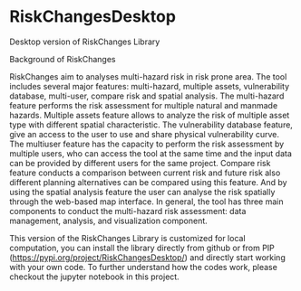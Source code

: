# RiskChangesDesktop
Desktop version of RiskChanges Library

Background of RiskChanges

RiskChanges aim to analyses multi-hazard risk in risk prone area. The tool includes several major features: multi-hazard, multiple assets, vulnerability database, multi-user, compare risk and spatial analysis. The multi-hazard feature performs the risk assessment for multiple natural and manmade hazards. Multiple assets feature allows to analyze the risk of multiple asset type with different spatial characteristic. The vulnerability database feature, give an access to the user to use and share physical vulnerability curve. The multiuser feature has the capacity to perform the risk assessment by multiple users, who can access the tool at the same time and the input data can be provided by different users for the same project. Compare risk feature conducts a comparison between current risk and future risk also different planning alternatives can be compared using this feature. And by using the spatial analysis feature the user can analyse the risk spatially through the web-based map interface. In general, the tool has three main components to conduct the multi-hazard risk assessment: data management, analysis, and visualization component.

This version of the RiskChanges Library is customized for local computation, you can install the library directly from github or from PIP (https://pypi.org/project/RiskChangesDesktop/) and directly start working with your own code. To further understand how the codes work, please checkout the jupyter notebook in this project. 
